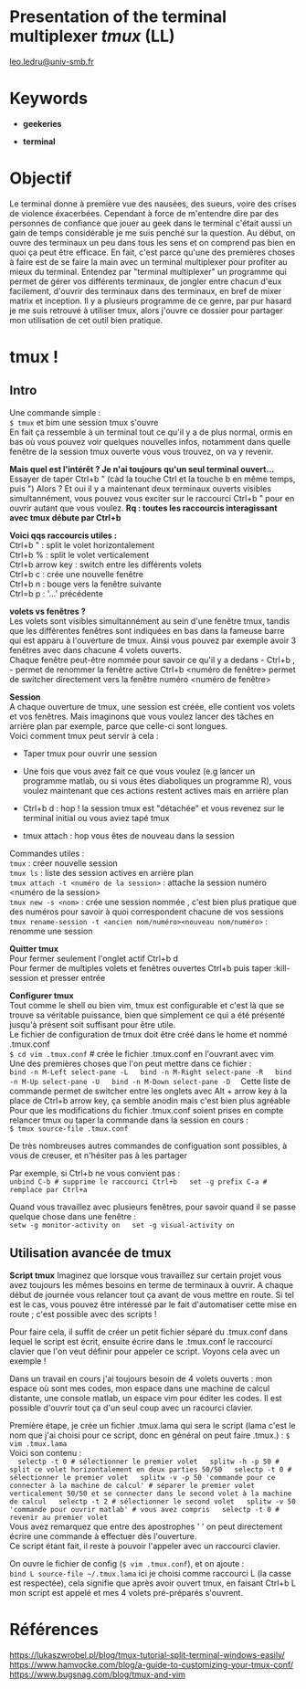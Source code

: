 # Presentation of the terminal multiplexer *tmux* (LL)

leo.ledru@univ-smb.fr

# Keywords

+ **geekeries**

+ **terminal**

# Objectif

Le terminal donne à première vue des nausées, des sueurs, voire des crises de violence éxacerbées. Cependant à force de m'entendre dire par des personnes de confiance que jouer au geek dans le terminal c'était aussi un gain de temps considérable je me suis penché sur la question.
Au début, on ouvre des terminaux un peu dans tous les sens et on comprend pas bien en quoi ça peut être efficace. En fait, c'est parce qu'une des premières choses à faire est de se faire la main avec un terminal multiplexer pour profiter au mieux du terminal.
Entendez par "terminal multiplexer" un programme qui permet de gérer vos différents terminaux, de jongler entre chacun d'eux facilement, d'ouvrir des terminaux dans des terminaux, en bref de mixer matrix et inception.
Il y a plusieurs programme de ce genre, par pur hasard je me suis retrouvé à utiliser tmux, alors j'ouvre ce dossier pour partager mon utilisation de cet outil bien pratique.

# tmux !

## Intro

Une commande simple :  
    `$ tmux`
et bim une session tmux s'ouvre  
En fait ça ressemble à un terminal tout ce qu'il y a de plus normal, ormis en bas où vous pouvez voir quelques nouvelles infos, notamment dans quelle fenêtre de la session tmux ouverte vous vous trouvez, on va y revenir.  

**Mais quel est l'intérêt ? Je n'ai toujours qu'un seul terminal ouvert...**  
Essayer de taper Ctrl+b " (càd la touche Ctrl et la touche b en même temps, puis ")
Alors ? Et oui il y a maintenant deux terminaux ouverts visibles simultannément, vous pouvez vous exciter sur le raccourci Ctrl+b " pour en ouvrir autant que vous voulez.
**Rq : toutes les raccourcis interagissant avec tmux débute par Ctrl+b**   

**Voici qqs raccourcis utiles :**  
Ctrl+b " : split le volet horizontalement  
Ctrl+b % : split le volet verticalement  
Ctrl+b arrow key : switch entre les différents volets   
Ctrl+b c : crée une nouvelle fenêtre  
Ctrl+b n : bouge vers la fenêtre suivante  
Ctrl=b p : '...' précédente  

**volets vs fenêtres ?**  
Les volets sont visibles simultannément au sein d'une fenêtre tmux, tandis que les différentes fenêtres sont indiquées en bas dans la fameuse barre qui est apparu à l'ouverture de tmux. Ainsi vous pouvez par exemple avoir 3 fenêtres avec dans chacune 4 volets ouverts.  
Chaque fenêtre peut-être nommée pour savoir ce qu'il y a dedans - Ctrl+b , - permet de renommer la fenêtre active
Ctrl+b <numéro de fenêtre> permet de switcher directement vers la fenêtre numéro <numéro de fenêtre>
  
**Session**  
A chaque ouverture de tmux, une session est créée, elle contient vos volets et vos fenêtres. Mais imaginons que vous voulez lancer des tâches en arrière plan par exemple, parce que celle-ci sont longues.  
Voici comment tmux peut servir à cela :  

+ Taper tmux pour ouvrir une session

+ Une fois que vous avez fait ce que vous voulez (e.g lancer un programme matlab, ou si vous êtes diaboliques un programme R), vous voulez maintenant que ces actions restent actives mais en arrière plan

+ Ctrl+b d : hop ! la session tmux est "détachée" et vous revenez sur le terminal initial ou vous aviez tapé tmux

+ tmux attach : hop vous êtes de nouveau dans la session

Commandes utiles :  
`tmux` : créer nouvelle session  
`tmux ls` : liste des session actives en arrière plan  
`tmux attach -t <numéro de la session>` : attache la session numéro <numéro de la session>  
`tmux new -s <nom>` : crée une session nommée <nom>, c'est bien plus pratique que des numéros pour savoir à quoi correspondent chacune de vos sessions  
`tmux rename-session -t <ancien nom/numéro><nouveau nom/numéro>` : renomme une session  

**Quitter tmux**  
Pour fermer seulement l'onglet actif Ctrl+b d  
Pour fermer de multiples volets et fenêtres ouvertes Ctrl+b puis taper :kill-session et presser entrée  

**Configurer tmux**  
Tout comme le shell ou bien vim, tmux est configurable et c'est là que se trouve sa véritable puissance, bien que simplement ce qui a été présenté jusqu'à présent soit suffisant pour être utile.  
Le fichier de configuration de tmux doit être créé dans le home et nommé .tmux.conf  
    `$ cd vim .tmux.conf` # crée le fichier .tmux.conf en l'ouvrant avec vim  
Une des premières choses que l'on peut mettre dans ce fichier :  
    ```
    bind -n M-Left select-pane -L  
    bind -n M-Right select-pane -R  
    bind -n M-Up select-pane -U  
    bind -n M-Down select-pane -D  
    ```
Cette liste de commande permet de switcher entre les onglets avec Alt + arrow key à la place de Ctrl+b arrow key, ça semble anodin mais c'est bien plus agréable  
Pour que les modifications du fichier .tmux.conf soient prises en compte relancer tmux ou taper la commande dans la session en cours :  
    `$ tmux source-file .tmux.conf`  
    
De très nombreuses autres commandes de configuation sont possibles, à vous de creuser, et n'hésiter pas à les partager  

Par exemple, si Ctrl+b ne vous convient pas :  
    ```
    unbind C-b # supprime le raccourci Ctrl+b  
    set -g prefix C-a # remplace par Ctrl+a  
    ```
    
Quand vous travaillez avec plusieurs fenêtres, pour savoir quand il se passe quelque chose dans une fenêtre :  
    ```
    setw -g monitor-activity on  
    set -g visual-activity on  
    ```
    
## Utilisation avancée de tmux  

**Script tmux**
Imaginez que lorsque vous travaillez sur certain projet vous avez toujours les mêmes besoins en terme de terminaux à ouvrir. A chaque début de journée vous relancer tout ça avant de vous mettre en route. Si tel est le cas, vous pouvez être intéressé par le fait d'automatiser cette mise en route ; c'est possible avec des scripts !  

Pour faire cela, il suffit de créer un petit fichier séparé du .tmux.conf dans lequel le script est écrit, ensuite écrire dans le .tmux.conf le raccourci clavier que l'on veut définir pour appeler ce script. Voyons cela avec un exemple !  

Dans un travail en cours j'ai toujours besoin de 4 volets ouverts : mon espace où sont mes codes, mon espace dans une machine de calcul distante, une console matlab, un espace vim pour éditer les codes. Il est possible d'ouvrir tout ça d'un seul coup avec un racourci clavier.  

Première étape, je crée un fichier .tmux.lama qui sera le script (lama c'est le nom que j'ai choisi pour ce script, donc en général on peut faire .tmux.<nom choisi>) : `$ vim .tmux.lama`  
Voici son contenu :  
    ```  
    selectp -t 0 # sélectionner le premier volet  
    splitw -h -p 50 # split ce volet horizontalement en deux parties 50/50  
    selectp -t 0 # sélectionner le premier volet  
    splitw -v -p 50 'commande pour ce connecter à la machine de calcul' # séparer le premier volet verticalement 50/50 et se connecter dans le second volet à la machine de calcul  
    selectp -t 2 # sélectionner le second volet  
    splitw -v 50 'commande pour ouvrir matlab' # vous avez compris  
    selectp -t 0 # revenir au premier volet  
    ```  
Vous avez remarquez que entre des apostrophes ' ' on peut directement écrire une commande à effectuer dès l'ouverture.  
Ce script étant fait, il reste à pouvoir l'appeler avec un raccourci clavier.  
    
On ouvre le fichier de config (`$ vim .tmux.conf`), et on ajoute :  
`bind L source-file ~/.tmux.lama` ici je choisi comme raccourci L (la casse est respectée), cela signifie que après avoir ouvert tmux, en faisant Ctrl+b L mon script est appelé et mes 4 volets pré-préparés s'ouvrent.  





# Références
https://lukaszwrobel.pl/blog/tmux-tutorial-split-terminal-windows-easily/  
https://www.hamvocke.com/blog/a-guide-to-customizing-your-tmux-conf/  
https://www.bugsnag.com/blog/tmux-and-vim  

